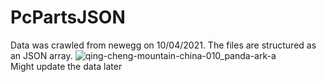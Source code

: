 # PcPartsJSON
Data was crawled from newegg on 10/04/2021. 
The files are structured as an JSON array.
![qing-cheng-mountain-china-010_panda-ark-a](https://user-images.githubusercontent.com/66512352/114309108-bdac1f00-9aee-11eb-844f-4122cc878ba6.jpg)                     
Might update the data later

